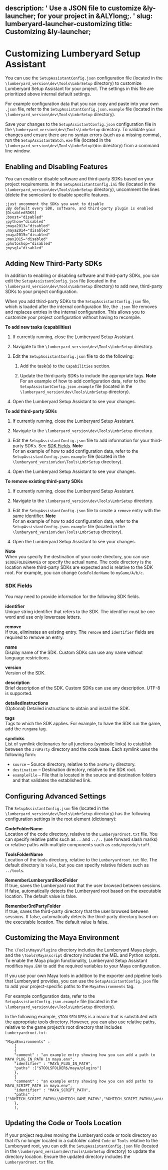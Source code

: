 description: ' Use a JSON file to customize &ly-launcher; for your project in &ALYlong;. '
slug: lumberyard-launcher-customizing
title: Customizing &ly-launcher;
---
# Customizing Lumberyard Setup Assistant<a name="lumberyard-launcher-customizing"></a>

You can use the `SetupAssistantConfig.json` configuration file \(located in the `\lumberyard_version\dev\Tools\LmbrSetup` directory\) to customize Lumberyard Setup Assistant for your project\. The settings in this file are prioritized above internal default settings\.

For example configuration data that you can copy and paste into your own `.json` file, refer to the `SetupAssistantConfig.json.example` file \(located in the `\lumberyard_version\dev\Tools\LmbrSetup` directory\)\. 

Save your changes to the `SetupAssistantConfig.json` configuration file in the `\lumberyard_version\dev\Tools\LmbrSetup` directory\. To validate your changes and ensure there are no syntax errors \(such as a missing comma\), run the `SetupAssistantBatch.exe` file \(located in the `\lumberyard_version\dev\Tools\LmbrSetup\Win` directory\) from a command line window\. 

## Enabling and Disabling Features<a name="ll-customizing-enable-disable-features"></a>

You can enable or disable software and third\-party SDKs based on your project requirements\. In the `SetupAssistantConfig.ini` file \(located in the `\lumberyard_version\dev\Tools\LmbrSetup` directory\), uncomment the lines \(delete the semicolon\) to disable specific features\. 

```
;just uncomment the SDKs you want to disable
;By default every SDK, software, and third-party plugin is enabled
[DisabledSDKS]
;boost="disabled"
;python="disabled"
;maya2013="disabled"
;maya2014="disabled"
;maya2015="disabled"
;max2015="disabled"
;photoshop="disabled"
;mysql="disabled"
```

## Adding New Third\-Party SDKs<a name="ll-customizing-adding-new-sdks"></a>

In addition to enabling or disabling software and third\-party SDKs, you can edit the `SetupAssistantConfig.json` file \(located in the `\lumberyard_version\dev\Tools\LmbrSetup` directory\) to add new, third\-party SDKs to your project configuration\.

When you add third\-party SDKs to the `SetupAssistantConfig.json` file, which is loaded after the internal configuration file, the `.json` file removes and replaces entries in the internal configuration\. This allows you to customize your project configuration without having to recompile\.

**To add new tasks \(capabilities\)**

1. If currently running, close the Lumberyard Setup Assistant\.

1. Navigate to the `\lumberyard_version\dev\Tools\LmbrSetup` directory\.

1. Edit the `SetupAssistantConfig.json` file to do the following:

   1. Add the task\(s\) to the `Capabilities` section\.

   1. Update the third\-party SDKs to include the appropriate tags\.
**Note**  
For an example of how to add configuration data, refer to the `SetupAssistantConfig.json.example` file \(located in the `\lumberyard_version\dev\Tools\LmbrSetup` directory\)\.

1. Open the Lumberyard Setup Assistant to see your changes\.

**To add third\-party SDKs**

1. If currently running, close the Lumberyard Setup Assistant\.

1. Navigate to the `\lumberyard_version\dev\Tools\LmbrSetup` directory\.

1. Edit the `SetupAssistantConfig.json` file to add information for your third\-party SDKs\. See [SDK Fields](#ll-customizing-adding-new-sdks-fields)\.
**Note**  
For an example of how to add configuration data, refer to the `SetupAssistantConfig.json.example` file \(located in the `\lumberyard_version\dev\Tools\LmbrSetup` directory\)\.

1. Open the Lumberyard Setup Assistant to see your changes\.

**To remove existing third\-party SDKs**

1. If currently running, close the Lumberyard Setup Assistant\.

1. Navigate to the `\lumberyard_version\dev\Tools\LmbrSetup` directory\.

1. Edit the `SetupAssistantConfig.json` file to create a `remove` entry with the same identifier\.
**Note**  
For an example of how to add configuration data, refer to the `SetupAssistantConfig.json.example` file \(located in the `\lumberyard_version\dev\Tools\LmbrSetup` directory\)\.

1. Open the Lumberyard Setup Assistant to see your changes\.

**Note**  
When you specify the destination of your code directory, you can use `$CODEFOLDERNAME$` or specify the actual name\. The code directory is the location where third\-party SDKs are expected and is relative to the SDK root\. For example, you can change `CodeFolderName` to `myGame/A/b/c`\.

### SDK Fields<a name="ll-customizing-adding-new-sdks-fields"></a>

You may need to provide information for the following SDK fields\.

**identifier**  
Unique string identifier that refers to the SDK\. The identifier must be one word and use only lowercase letters\.

**remove**  
If true, eliminates an existing entry\. The `remove` and `identifier` fields are required to remove an entry\.

**name**  
Display name of the SDK\. Custom SDKs can use any name without language restrictions\.

**version**  
Version of the SDK\.

**description**  
Brief description of the SDK\. Custom SDKs can use any description\. UTF\-8 is supported\.

**detailedInstructions**  
\(Optional\) Detailed instructions to obtain and install the SDK\. 

**tags**  
Tags to which the SDK applies\. For example, to have the SDK run the game, add the `rungame` tag\.

**symlinks**  
List of symlink dictionaries for all junctions \(symbolic links\) to establish between the `3rdParty` directory and the code base\. Each symlink uses the following form:  
+ `source` – Source directory, relative to the `3rdParty` directory\.
+ `destination` – Destination directory, relative to the SDK root\.
+ `exampleFile` – File that is located in the source and destination folders and that validates the established link\.

## Configuring Advanced Settings<a name="ll-customizing-configuring-advanced-settings"></a>

The `SetupAssistantConfig.json` file \(located in the `\lumberyard_version\dev\Tools\LmbrSetup` directory\) has the following configuration settings in the root element \(dictionary\):

**CodeFolderName**  
Location of the code directory, relative to the `Lumberyardroot.txt` file\. You can specify relative paths such as `..` and `../..` \(use forward slash marks\) or relative paths with multiple components such as `code/mycode/stuff`\.

**ToolsFolderName**  
Location of the tools directory, relative to the `Lumberyardroot.txt` file\. The default directory is `Tools`, but you can specify relative folders such as `../tools`\.

**RememberLumberyardRootFolder**  
If true, saves the Lumberyard root that the user browsed between sessions\. If false, automatically detects the Lumberyard root based on the executable location\. The default value is false\.

**Remember3rdPartyFolder**  
If true, saves the third\-party directory that the user browsed between sessions\. If false, automatically detects the third\-party directory based on the executable location\. The default value is false\.

## Customizing the Maya Environment<a name="ll-customizing-maya-environment"></a>

The `\Tools\Maya\Plugins` directory includes the Lumberyard Maya plugin, and the `\Tools\Maya\script` directory includes the MEL and Python scripts\. To enable the Maya plugin functionality, Lumberyard Setup Assistant modifies `Maya.ENV` to add the required variables to your Maya configuration\.

If you use your own Maya tools in addition to the exporter and pipeline tools that Lumberyard provides, you can use the `SetupAssistantConfig.json` file to add your project\-specific paths to the `MayaEnvironments` tag\.

For example configuration data, refer to the `SetupAssistantConfig.json.example` file \(located in the `\lumberyard_version\dev\Tools\LmbrSetup` directory\)\.

In the following example, `$TOOLSFOLDER$` is a macro that is substituted with the appropriate tools directory\. However, you can also use relative paths, relative to the game project’s root directory that includes `Lumberyardroot.txt`:

```
"MayaEnvironments" :
    [
    {
    "comment" : "an example entry showing how you can add a path to MAYA_PLUG_IN_PATH in maya.env",
    "identifier" : "MAYA_PLUG_IN_PATH",
    "paths" :["$TOOLSFOLDER$/maya/plugins"]
    },
    {
    "comment" : "an example entry showing how you can add paths to MAYA_SCRIPT_PATH in maya.env",
    "identifier" : "MAYA_SCRIPT_PATH",
    "paths" :["%DHTECH_SCRIPT_PATH%\\%DHTECH_GAME_PATH%","%DHTECH_SCRIPT_PATH%\\animation"]
    },
    ],
```

## Updating the Code or Tools Location<a name="ll-customizing-updating-code-tools-location"></a>

If your project requires moving the Lumberyard code or tools directory so that it’s no longer located in a subfolder called `Code` or `Tools` relative to the Lumberyard root, you can edit the `SetupAssistantConfig.json` file \(located in the `\lumberyard_version\dev\Tools\LmbrSetup` directory\) to update the directory location\. Ensure the updated directory includes the `Lumberyardroot.txt` file\.
